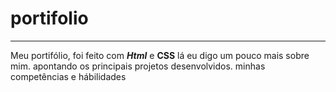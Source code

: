 # portifolio
---
Meu portifólio, foi feito com ***Html*** e **CSS**
lá eu digo um pouco mais sobre mim. apontando os principais
projetos desenvolvidos. minhas competências e hábilidades

